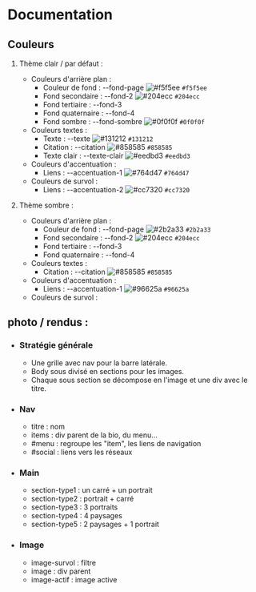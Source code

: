 # Documentation

## Couleurs

1. Thème clair / par défaut :
    - Couleurs d'arrière plan :
        - Couleur de fond : --fond-page ![#f5f5ee](https://via.placeholder.com/15/f5f5ee/000000.png?text=+) `#f5f5ee`
        - Fond secondaire : --fond-2 ![#204ecc](https://via.placeholder.com/15/204ecc/000000.png?text=+) `#204ecc`
        - Fond tertiaire : --fond-3
        - Fond quaternaire : --fond-4
        - Fond sombre : --fond-sombre ![#0f0f0f](https://via.placeholder.com/15/0f0f0f/000000.png?text=+) `#0f0f0f`
    - Couleurs textes :
        - Texte : --texte ![#131212](https://via.placeholder.com/15/131212/000000.png?text=+) `#131212` 
        - Citation : --citation ![#858585](https://via.placeholder.com/15/858585/000000.png?text=+) `#858585`
        - Texte clair : --texte-clair ![#eedbd3](https://via.placeholder.com/15/eedbd3/000000.png?text=+) `#eedbd3`
    - Couleurs d'accentuation :
        - Liens : --accentuation-1 ![#764d47](https://via.placeholder.com/15/764d47/000000.png?text=+) `#764d47`
    - Couleurs de survol :
        - Liens : --accentuation-2 ![#cc7320](https://via.placeholder.com/15/cc7320/000000.png?text=+) `#cc7320`

1. Thème sombre :
    - Couleurs d'arrière plan :
        - Couleur de fond : --fond-page ![#2b2a33](https://via.placeholder.com/15/2b2a33/000000.png?text=+) `#2b2a33`
        - Fond secondaire : --fond-2 ![#204ecc](https://via.placeholder.com/15/204ecc/000000.png?text=+) `#204ecc`
        - Fond tertiaire : --fond-3
        - Fond quaternaire : --fond-4
    - Couleurs textes :
        - Citation : --citation ![#858585](https://via.placeholder.com/15/858585/000000.png?text=+) `#858585`
    - Couleurs d'accentuation :
        - Liens : --accentuation-1 ![#96625a](https://via.placeholder.com/15/96625a/000000.png?text=+) `#96625a`
    - Couleurs de survol :


##  photo / rendus :

- ### Stratégie générale
    - Une grille avec nav pour la barre latérale.
    - Body sous divisé en sections pour les images.
    - Chaque sous section se décompose en l'image et une div avec le titre.
- ### Nav 
    - titre : nom
    - items : div parent de la bio, du menu...
    - #menu : regroupe les "item", les liens de navigation
    - #social : liens vers les réseaux
- ### Main
    - section-type1 : un carré + un portrait
    - section-type2 : portrait + carré
    - section-type3 : 3 portraits
    - section-type4 : 4 paysages
    - section-type5 : 2 paysages + 1 portrait
- ### Image 
    - image-survol : filtre
    - image : div parent
    - image-actif : image active

